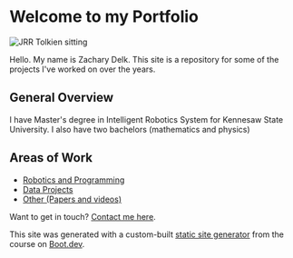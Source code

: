 # Welcome to my Portfolio

![JRR Tolkien sitting](/images/tolkien.png)

Hello. My name is Zachary Delk. This site is a repository for some of the projects I've worked on over the years.

## General Overview

I have Master's degree in Intelligent Robotics System for Kennesaw State University. I also have two bachelors (mathematics and physics)

## Areas of Work

- [Robotics and Programming](/blog/roboprogramming)
- [Data Projects](/blog/dataanalysis)
- [Other (Papers and videos)](/blog/misc)


Want to get in touch? [Contact me here](/contact).

This site was generated with a custom-built [static site generator](https://www.boot.dev/courses/build-static-site-generator-python) from the course on [Boot.dev](https://www.boot.dev).